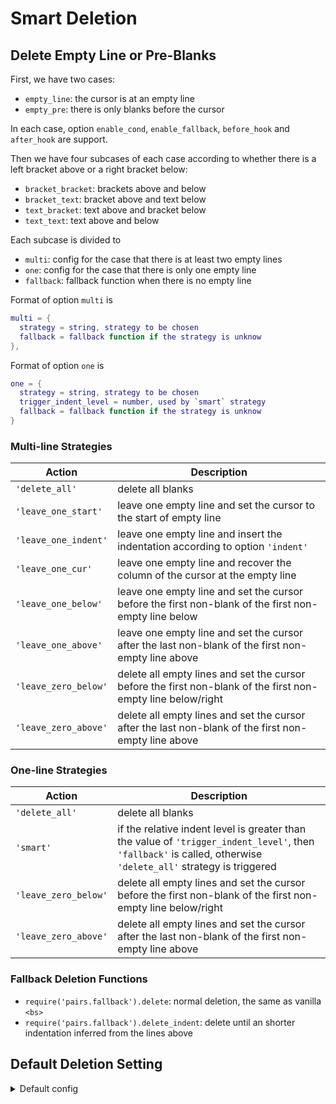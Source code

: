 # Smart Deletion

## Delete Empty Line or Pre-Blanks

First, we have two cases:

- `empty_line`: the cursor is at an empty line
- `empty_pre`: there is only blanks before the cursor

In each case, option `enable_cond`, `enable_fallback`, `before_hook` and `after_hook` are support.

Then we have four subcases of each case according to whether there is a left bracket above or a
right bracket below:

- `bracket_bracket`: brackets above and below
- `bracket_text`: bracket above and text below
- `text_bracket`: text above and bracket below
- `text_text`: text above and below

Each subcase is divided to

- `multi`: config for the case that there is at least two empty lines
- `one`: config for the case that there is only one empty line
- `fallback`: fallback function when there is no empty line

Format of option `multi` is

```lua
multi = {
  strategy = string, strategy to be chosen
  fallback = fallback function if the strategy is unknow
},
```

Format of option `one` is

```lua
one = {
  strategy = string, strategy to be chosen
  trigger_indent_level = number, used by `smart` strategy
  fallback = fallback function if the strategy is unknow
}
```

### Multi-line Strategies

|Action|Description|
|------|-----------|
|`'delete_all'`|delete all blanks|
|`'leave_one_start'`|leave one empty line and set the cursor to the start of empty line|
|`'leave_one_indent'`|leave one empty line and insert the indentation according to option `'indent'`|
|`'leave_one_cur'`|leave one empty line and recover the column of the cursor at the empty line|
|`'leave_one_below'`|leave one empty line and set the cursor before the first non-blank of the first non-empty line below|
|`'leave_one_above'`|leave one empty line and set the cursor after the last non-blank of the first non-empty line above|
|`'leave_zero_below'`|delete all empty lines and set the cursor before the first non-blank of the first non-empty line below/right|
|`'leave_zero_above'`|delete all empty lines and set the cursor after the last non-blank of the first non-empty line above|

### One-line Strategies

|Action|Description|
|------|-----------|
|`'delete_all'`|delete all blanks|
|`'smart'`|if the relative indent level is greater than the value of `'trigger_indent_level'`, then `'fallback'` is called, otherwise `'delete_all'` strategy is triggered|
|`'leave_zero_below'`|delete all empty lines and set the cursor before the first non-blank of the first non-empty line below/right|
|`'leave_zero_above'`|delete all empty lines and set the cursor after the last non-blank of the first non-empty line above|

### Fallback Deletion Functions

- `require('pairs.fallback').delete`: normal deletion, the same as vanilla `<bs>`
- `require('pairs.fallback').delete_indent`: delete until an shorter indentation inferred from the lines above

## Default Deletion Setting

<details>
<summary>Default config</summary>

```lua
  delete = {
    enable_mapping  = true,
    enable_cond     = true,
    enable_fallback = fb.delete,
    empty_line = {
      enable_cond     = true,
      enable_fallback = fb.delete,
      bracket_bracket = {
        fallback = fb.delete_indent,
        multi = {
          strategy = 'leave_one_indent',
          fallback = fb.delete_indent,
        },
        one = {
          strategy = 'smart',
          trigger_indent_level = 0,
          fallback = fb.delete,
        },
      },
      bracket_text = {
        fallback = fb.delete_indent,
        multi = {
          strategy = 'leave_zero_above',
          fallback = fb.delete_indent,
        },
        one = {
          strategy = 'smart',
          trigger_indent_level = 0,
          fallback = fb.delete,
        },
      },
      text_bracket = {
        fallback = fb.delete_indent,
        multi = {
          strategy = 'leave_one_cur',
          fallback = fb.delete_indent,
        },
        one = {
          strategy = 'smart',
          trigger_indent_level = 0,
          fallback = fb.delete,
        },
      },
      text_text = {
        fallback = fb.delete_indent,
        multi = {
          strategy = 'leave_one_cur',
          fallback = fb.delete_indent,
        },
        one = {
          strategy = nil,
          trigger_indent_level = 0,
          fallback = fb.delete,
        },
      },
    },
    empty_pre = {
      enable_cond     = true,
      enable_fallback = fb.delete,
      bracket_bracket = {
        fallback = fb.delete_indent,
        multi = {
          strategy = 'leave_one_indent',
          fallback = fb.delete_indent,
        },
        one = {
          strategy = 'delete_all',
          trigger_indent_level = 0,
          fallback = fb.delete,
        },
      },
      bracket_text = {
        fallback = fb.delete_indent,
        multi = {
          strategy = 'leave_zero_below',
          fallback = fb.delete_indent,
        },
        one = {
          strategy = 'leave_zero_below',
          trigger_indent_level = 0,
          fallback = fb.delete,
        },
      },
      text_bracket = {
        fallback = fb.delete_indent,
        multi = {
          strategy = 'leave_one_indent',
          fallback = fb.delete_indent,
        },
        one = {
          strategy = 'leave_zero_above',
          trigger_indent_level = 0,
          fallback = fb.delete,
        },
      },
      text_text = {
        fallback = fb.delete_indent,
        multi = {
          strategy = 'leave_one_cur',
          fallback = fb.delete_indent,
        },
        one = {
          strategy = nil,
          trigger_indent_level = 0,
          fallback = fb.delete,
        },
      },
    },
    current_line = {
      enable_cond     = true,
      enable_fallback = fb.delete,
    }
  }
```

</details>

